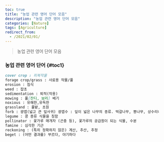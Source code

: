 ```yaml
---
toc: true
title: "농업 관련 영어 단어 모음"
description: "농업 관련 영어 단어 모음" 
categories: [Nature]
tags: [Agriculture]
redirect_from:
  - /2021/02/01/
---
```


> 농업 관련 영어 단어 모음

### 농업 관련 영어 단어 {#toc1}

```md
cover crop : 피복작물
forage crop/grass : 사료용 작물/풀
erosion : 침식
weed : 잡초
sedimentation : 퇴적(작용)
mowing : 풀[잔디, 보리] 베기
noxious : 유해한,유독한
grassland : 풀밭, 초원
forb : 광엽(넓고 큰 잎사귀) 광엽수 : 잎이 넓은 나무의 종류. 떡갈나무, 뽕나무, 상수리나무, 오동나무 따위가 있다
legume : 콩 종류 식물을 칭함
pollinator : 꽃가루 매개자 (곤충 등), 꽃가루의 공급원이 되는 식물, 수분
famine : 심각한 기근
reckoning : (특히 정확하지 않은) 계산, 추산, 추정
beget : (어떤 결과를) 부르다, 야기하다
```

[^1]: This is a footnote.

[kramdown]: https://kramdown.gettalong.org/
[My Blog]: https://marindie.github.io

